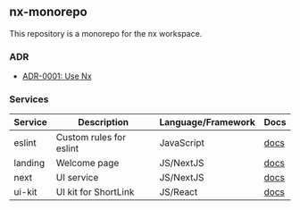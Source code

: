 ## nx-monorepo

This repository is a monorepo for the nx workspace.

### ADR

- [ADR-0001: Use Nx](./docs/adr/0001-init.md)

### Services

| Service | Description               | Language/Framework | Docs                                 |
|---------|---------------------------|--------------------|--------------------------------------|
| eslint  | Custom rules for eslint   | JavaScript         | [docs](./packages/eslint/README.md)  |
| landing | Welcome page              | JS/NextJS          | [docs](./packages/landing/README.md) |
| next    | UI service                | JS/NextJS          | [docs](./packages/next/README.md)    |
| ui-kit  | UI kit for ShortLink      | JS/React           | [docs](./packages/ui-kit/README.md)  |
